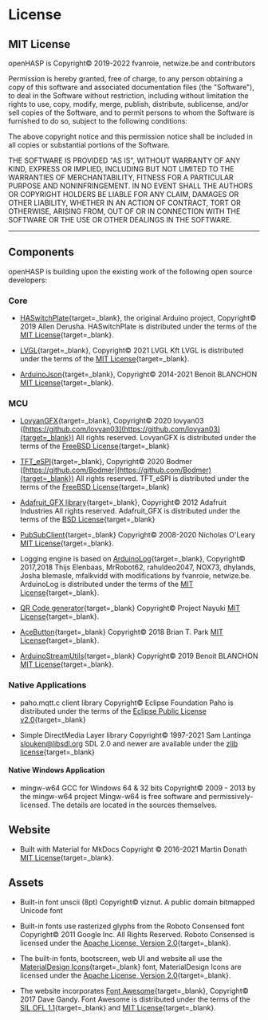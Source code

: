 <h1>License</h1>

## MIT License

openHASP is Copyright© 2019-2022 fvanroie, netwize.be and contributors

Permission is hereby granted, free of charge, to any person obtaining a copy
of this software and associated documentation files (the "Software"), to deal
in the Software without restriction, including without limitation the rights
to use, copy, modify, merge, publish, distribute, sublicense, and/or sell
copies of the Software, and to permit persons to whom the Software is
furnished to do so, subject to the following conditions:

The above copyright notice and this permission notice shall be included in all
copies or substantial portions of the Software.

THE SOFTWARE IS PROVIDED "AS IS", WITHOUT WARRANTY OF ANY KIND, EXPRESS OR
IMPLIED, INCLUDING BUT NOT LIMITED TO THE WARRANTIES OF MERCHANTABILITY,
FITNESS FOR A PARTICULAR PURPOSE AND NONINFRINGEMENT. IN NO EVENT SHALL THE
AUTHORS OR COPYRIGHT HOLDERS BE LIABLE FOR ANY CLAIM, DAMAGES OR OTHER
LIABILITY, WHETHER IN AN ACTION OF CONTRACT, TORT OR OTHERWISE, ARISING FROM,
OUT OF OR IN CONNECTION WITH THE SOFTWARE OR THE USE OR OTHER DEALINGS IN THE
SOFTWARE.

-------------------------------------------

## Components

openHASP is building upon the existing work of the following open source developers:

### Core

- [HASwitchPlate](https://github.com/HASwitchPlate/HASPone){target=_blank}, the original Arduino project,
  Copyright© 2019 Allen Derusha.
  HASwitchPlate is distributed under the terms of the [MIT License][1]{target=_blank}.

- [LVGL](https://lvgl.io/){target=_blank},
  Copyright© 2021 LVGL Kft
  LVGL is distributed under the terms of the [MIT License][1]{target=_blank}.

- [ArduinoJson](https://arduinojson.org/){target=_blank},
  Copyright© 2014-2021 Benoit BLANCHON
  [MIT License][1]{target=_blank}.

### MCU

- [LovyanGFX](https://github.com/lovyan03/LovyanGFX){target=_blank},
  Copyright© 2020 lovyan03 ([https://github.com/lovyan03](https://github.com/lovyan03){target=_blank}) All rights reserved.
  LovyanGFX is distributed under the terms of the [FreeBSD License][6]{target=_blank}

- [TFT_eSPI](https://github.com/Bodmer/TFT_eSPI){target=_blank},
  Copyright© 2020 Bodmer ([https://github.com/Bodmer](https://github.com/Bodmer){target=_blank}) All rights reserved.
  TFT_eSPI is distributed under the terms of the [FreeBSD License][6]{target=_blank}

- [Adafruit_GFX library](https://github.com/adafruit/Adafruit-GFX-Library){target=_blank},
  Copyright© 2012 Adafruit Industries All rights reserved.
  Adafruit_GFX is distributed under the terms of the [BSD License][6]{target=_blank}

- [PubSubClient](https://github.com/knolleary/pubsubclient){target=_blank}
  Copyright© 2008-2020 Nicholas O'Leary
  [MIT License][1]{target=_blank}.

- Logging engine is based on [ArduinoLog](https://github.com/thijse/Arduino-Log){target=_blank},
  Copyright© 2017,2018 Thijs Elenbaas, MrRobot62, rahuldeo2047, NOX73, dhylands, Josha blemasle, mfalkvidd
  with modifications by fvanroie, netwize.be.
  ArduinoLog is distributed under the terms of the [MIT License][1]{target=_blank}.

- [QR Code generator](https://github.com/nayuki/QR-Code-generator){target=_blank}
  Copyright© Project Nayuki
  [MIT License][1]{target=_blank}.

- [AceButton](https://github.com/bxparks/AceButton){target=_blank}
  Copyright© 2018 Brian T. Park
  [MIT License][1]{target=_blank}.

- [ArduinoStreamUtils](https://github.com/bblanchon/ArduinoStreamUtils){target=_blank}
  Copyright© 2019 Benoit BLANCHON
  [MIT License][1]{target=_blank}.

### Native Applications

- paho.mqtt.c client library
  Copyright© Eclipse Foundation
  Paho is distributed under the terms of the [Eclipse Public License v2.0][5]{target=_blank}

- Simple DirectMedia Layer library
  Copyright© 1997-2021 Sam Lantinga <slouken@libsdl.org>
  SDL 2.0 and newer are available under the [zlib license][2]{target=_blank}

#### Native Windows Application

- mingw-w64 GCC for Windows 64 & 32 bits
  Copyright© 2009 - 2013 by the mingw-w64 project
  Mingw-w64 is free software and permissively-licensed. The details are located in the sources themselves. 

## Website

- Built with Material for MkDocs
  Copyright © 2016-2021 Martin Donath
  [MIT License][1]{target=_blank}.

## Assets

- Built-in font unscii (8pt)
  Copyright© viznut.
  A public domain bitmapped Unicode font 

- Built-in fonts use rasterized glyphs from the Roboto Consensed font
  Copyright© 2011 Google Inc. All Rights Reserved.
  Roboto Consensed is licensed under the [Apache License, Version 2.0][4]{target=_blank}.

- The built-in fonts, bootscreen, web UI and website all use the [MaterialDesign Icons](https://materialdesignicons.com/){target=_blank} font,
  MaterialDesign Icons are licensed under the [Apache License, Version 2.0][4]{target=_blank}.

- The website incorporates [Font Awesome](http://fontawesome.io/){target=_blank},
  Copyright© 2017 Dave Gandy.
  Font Awesome is distributed under the terms of the [SIL OFL 1.1][3]{target=_blank} 
  and [MIT License][1]{target=_blank}.

[1]: http://opensource.org/licenses/MIT
[2]: https://www.zlib.net/zlib_license.html
[3]: http://scripts.sil.org/OFL
[4]: http://www.apache.org/licenses/LICENSE-2.0
[5]: https://www.eclipse.org/legal/epl-2.0/
[6]: https://opensource.org/licenses/BSD-2-Clause